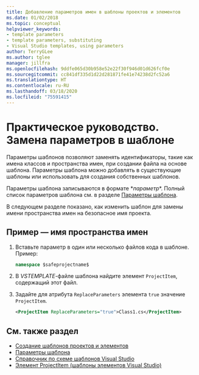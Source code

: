 ```yaml
---
title: Добавление параметров имен в шаблоны проектов и элементов
ms.date: 01/02/2018
ms.topic: conceptual
helpviewer_keywords:
- template parameters
- template parameters, substituting
- Visual Studio templates, using parameters
author: TerryGLee
ms.author: tglee
manager: jillfra
ms.openlocfilehash: 9ddfe065d30b958e52e22f30f946d01d626fcf0e
ms.sourcegitcommit: cc841df335d1d22d281871fe41e74238d2fc52a6
ms.translationtype: HT
ms.contentlocale: ru-RU
ms.lasthandoff: 03/18/2020
ms.locfileid: "75591415"
---
```

# <a name="how-to-substitute-parameters-in-a-template"></a>Практическое руководство. Замена параметров в шаблоне

Параметры шаблонов позволяют заменять идентификаторы, такие как имена классов и пространства имен, при создании файла на основе шаблона. Параметры шаблона можно добавлять в существующие шаблоны или использовать для создания собственных шаблонов.

Параметры шаблона записываются в формате $*параметр*$. Полный список параметров шаблона см. в разделе [Параметры шаблона](../ide/template-parameters.md).

В следующем разделе показано, как изменить шаблон для замены имени пространства имен на безопасное имя проекта.

## <a name="example---namespace-name"></a>Пример — имя пространства имен

1. Вставьте параметр в один или несколько файлов кода в шаблоне. Пример:

    ```csharp
    namespace $safeprojectname$
    ```

1. В *VSTEMPLATE*-файле шаблона найдите элемент `ProjectItem`, содержащий этот файл.

1. Задайте для атрибута `ReplaceParameters` элемента `true` значение `ProjectItem`.

    ```xml
    <ProjectItem ReplaceParameters="true">Class1.cs</ProjectItem>
    ```

## <a name="see-also"></a>См. также раздел

- [Создание шаблонов проектов и элементов](../ide/creating-project-and-item-templates.md)
- [Параметры шаблона](../ide/template-parameters.md)
- [Справочник по схеме шаблонов Visual Studio](../extensibility/visual-studio-template-schema-reference.md)
- [Элемент ProjectItem (шаблоны элементов Visual Studio)](../extensibility/projectitem-element-visual-studio-item-templates.md)
